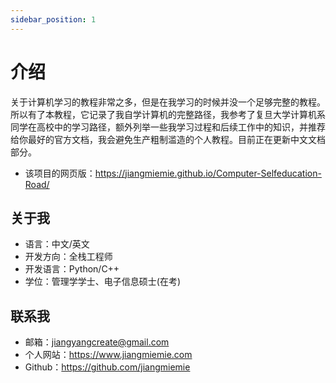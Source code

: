 ```yaml
---
sidebar_position: 1
---
```



# 介绍

关于计算机学习的教程非常之多，但是在我学习的时候并没一个足够完整的教程。所以有了本教程，它记录了我自学计算机的完整路径，我参考了复旦大学计算机系同学在高校中的学习路径，额外列举一些我学习过程和后续工作中的知识，并推荐给你最好的官方文档，我会避免生产粗制滥造的个人教程。目前正在更新中文文档部分。


- 该项目的网页版：https://jiangmiemie.github.io/Computer-Selfeducation-Road/


## 关于我

- 语言：中文/英文
- 开发方向：全栈工程师
- 开发语言：Python/C++
- 学位：管理学学士、电子信息硕士(在考)

## 联系我

- 邮箱：jiangyangcreate@gmail.com
- 个人网站：https://www.jiangmiemie.com
- Github：https://github.com/jiangmiemie